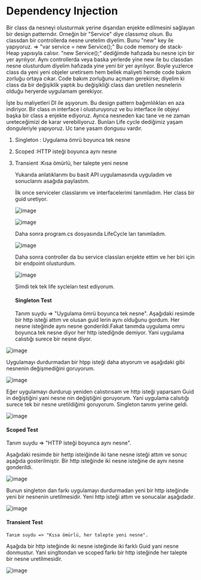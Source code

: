 # Dependency Injection

Bir class da nesneyi olusturmak yerine dışarıdan enjekte edilmesini sağlayan bir design patterndır. Orneğin bir "Service" diye classımız olsun. Bu classdan bir 
controllerda nesne uretelim diyelim. Bunu "new" key ile yapıyoruz. => "var service = new Service();"
Bu code memory de stack-Heap yapısıyla calısır. "new Service();" dediğimde hafızada bu nesne için bir yer ayrılıyor. Aynı controllerda veya baska yerlerde 
yine new ile bu classdan nesne olusturdum diyelim hafızada yine yeni bir yer ayrılıyor. Boyle yuzlerce class da yeni yeni objeler uretirsem hem bellek maliyeti hemde
code bakım zorluğu ortaya cıkar. Code bakım zorluğunu açmam gerekirse; diyelim ki class da bir değişiklik yaptık bu değişikliği class dan uretilen nesnelerin olduğu 
heryerde uygulamam gerekiyor. 

İşte bu maliyetleri DI ile aşıyorum. Bu design pattern bağımlılıkları en aza indiriyor. Bir class ın interface i olusturuyoruz ve  bu interface ile objeyi başka bir class a
enjekte ediyoruz. Ayrıca nesneden kac tane ve ne zaman ureteceğimizi de karar verebiliyoruz. Bunları Life cycle dediğimiz yaşam donguleriyle yapıyoruz.
Uc tane yasam dongusu vardır.

1. Singleton : Uygulama ömrü boyunca tek nesne
2. Scoped :HTTP isteği boyunca aynı nesne
3. Transient :Kısa ömürlü, her talepte yeni nesne

   Yukarıda anlatıklarımı bu basit API uygulamasında uyguladım ve sonuclarını asağıda paylastım.

   İlk once serviceler classlarımı ve interfacelerimi tanımladım. Her class bir guid uretiyor.

   ![image](https://github.com/user-attachments/assets/d67feb42-2daa-4442-b625-84fa0bad326a)
     
   ![image](https://github.com/user-attachments/assets/e506dcb2-30c6-400c-bd1a-21c15dcae2d7)

   Daha sonra program.cs dosyasında LifeCycle ları tanımladım.

   ![image](https://github.com/user-attachments/assets/bfd115e9-2c18-4544-85aa-5b61ae4f6bf5)

   Daha sonra controller da bu service classları enjekte ettim ve her biri için bir endpoint olusturdum.

   ![image](https://github.com/user-attachments/assets/a35dc4ae-9d0c-4185-91cc-7a412cce90d1)

   Şimdi tek tek life sycleları test ediyorum.

   #### Singleton Test

   Tanım suydu => "Uygulama ömrü boyunca tek nesne".
   Aşağıdaki resimde bir http isteği attım ve olusan guid lerin aynı olduğunu gordum. Her nesne isteğinde aynı nesne gonderildi.Fakat tanımda uygulama omru boyunca tek nesne diyor her http istediğnde demiyor.
   Yani uygulama calıstığı surece bir nesne diyor.

  ![image](https://github.com/user-attachments/assets/37b48209-e094-42cf-b90a-1b795d3aca28)

  Uygulamayı durdurmadan bir htpp isteği daha atıyorum ve aşağıdaki gibi nesnenin değişmediğini goruyorum.

  ![image](https://github.com/user-attachments/assets/c2b09e8c-9f0c-4f02-849a-fb91f48c1612)

  Eğer uygulamayı durdurup yeniden calıstırısam ve http isteği yaparsam Guid in değiştiğini yani nesne nin değiştiğini goruyorum. Yani uygulama calsıtığı surece tek bir nesne uretildiğimi goruyorum.
  Singleton tanımı yerine geldi.

  ![image](https://github.com/user-attachments/assets/f4d5633b-42ca-43ca-8c19-b947f1553f78)

  #### Scoped Test

   Tanım suydu => "HTTP isteği boyunca aynı nesne".

  Aşağıdaki resimde bir hettp isteiğinde iki tane nesne isteği attım ve sonuc aşağıda gosterilmiştir. Bir http isteğinde iki nesne isteğine de aynı nesne gonderildi. 

  ![image](https://github.com/user-attachments/assets/7b1e2e4f-3ebd-4ee2-8fd6-32ca83f7746d)

  Bunun singleton dan farkı uygulamayı durdurmadan yeni bir http isteğinde yeni bir nesnenin uretilmesidir. Yeni http isteği attım ve sonucalar aşağıdadır.

  ![image](https://github.com/user-attachments/assets/ae44c141-293a-4d78-99ce-06370cc43621)

  #### Transient Test

    Tanım suydu => "Kısa ömürlü, her talepte yeni nesne".

  Aşağıda bir http isteğinde iki nesne isteğinde iki farklı Guid yani nesne donmustur. Yani singltondan ve scoped farkı bir http isteğinde her talepte bir nesne uretilmesidir.

  ![image](https://github.com/user-attachments/assets/d5c766b6-1c59-4aa0-ba6f-a08224380ca0)



  



   

